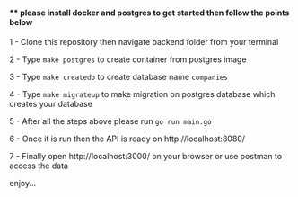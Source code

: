 
#### ** please install docker and postgres to get started then follow the points below

1 - Clone this repository then navigate backend folder from your terminal

2 - Type `make postgres` to create container from postgres image  

3 - Type `make createdb` to create database name `companies`  

4 - Type `make migrateup` to make migration on postgres database which creates your database  

5 - After all the steps above please run `go run main.go` 

6 - Once it is run then the API is ready on http://localhost:8080/

7 - Finally open http://localhost:3000/ on your browser or use postman to access the data

enjoy...
